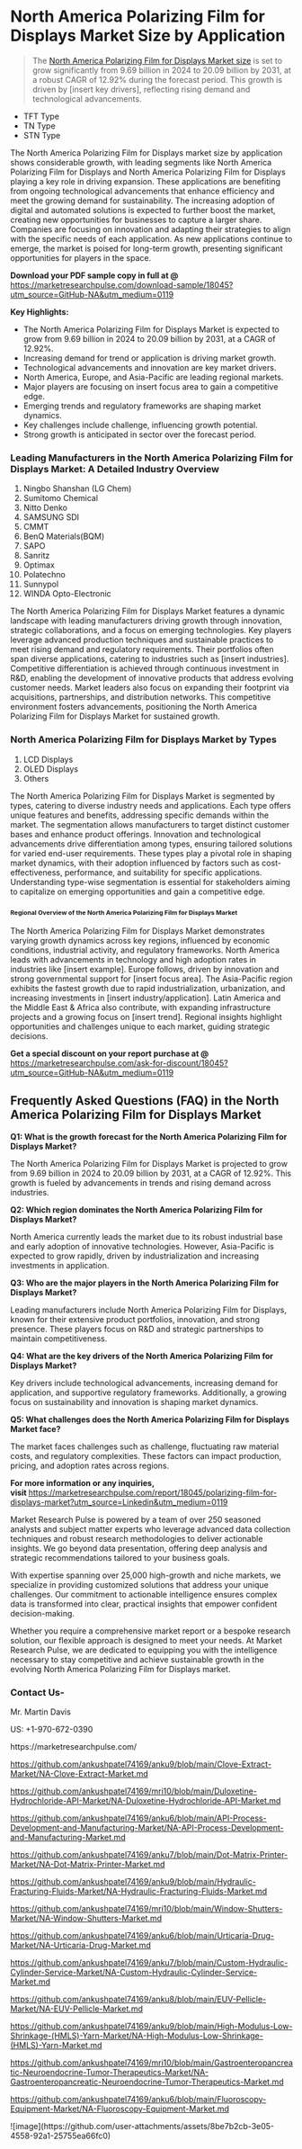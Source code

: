 <h1>North America Polarizing Film for Displays Market&nbsp;Size by Application</h1><blockquote><p>The <a href="https://marketresearchpulse.com/download-sample/18045?utm_source=GitHub-NA&amp;utm_medium=0119">North America Polarizing Film for Displays Market size</a> is set to grow significantly from 9.69 billion in 2024 to 20.09 billion by 2031, at a robust CAGR of 12.92% during the forecast period. This growth is driven by [insert key drivers], reflecting rising demand and technological advancements.</p></blockquote><ul><li>TFT Type<li> TN Type<li> STN Type</li></ul><p>The North America Polarizing Film for Displays market size by application shows considerable growth, with leading segments like North America Polarizing Film for Displays and North America Polarizing Film for Displays playing a key role in driving expansion. These applications are benefiting from ongoing technological advancements that enhance efficiency and meet the growing demand for sustainability. The increasing adoption of digital and automated solutions is expected to further boost the market, creating new opportunities for businesses to capture a larger share. Companies are focusing on innovation and adapting their strategies to align with the specific needs of each application. As new applications continue to emerge, the market is poised for long-term growth, presenting significant opportunities for players in the space.</p><p><strong>Download your PDF sample copy in full at @ </strong><a href="https://marketresearchpulse.com/download-sample/18045?utm_source=GitHub-NA&amp;utm_medium=0119">https://marketresearchpulse.com/download-sample/18045?utm_source=GitHub-NA&amp;utm_medium=0119</a></p><p><strong>Key Highlights: </strong></p><ul><li>The North America Polarizing Film for Displays Market is expected to grow from 9.69 billion in 2024 to 20.09 billion by 2031, at a CAGR of 12.92%.</li><li>Increasing demand for trend or application is driving market growth.</li><li>Technological advancements and innovation are key market drivers.</li><li>North America, Europe, and Asia-Pacific are leading regional markets.</li><li>Major players are focusing on insert focus area to gain a competitive edge.</li><li>Emerging trends and regulatory frameworks are shaping market dynamics.</li><li>Key challenges include challenge, influencing growth potential.</li><li>Strong growth is anticipated in sector over the forecast period.</li></ul><h3>Leading Manufacturers in the North America Polarizing Film for Displays Market: A Detailed Industry Overview</h3><ol><li>Ningbo Shanshan (LG Chem)</li><li>Sumitomo Chemical</li><li>Nitto Denko</li><li>SAMSUNG SDI</li><li>CMMT</li><li>BenQ Materials(BQM)</li><li>SAPO</li><li>Sanritz</li><li>Optimax</li><li>Polatechno</li><li>Sunnypol</li><li>WINDA Opto-Electronic</li></ol><div class="flex max-w-full flex-col flex-grow"><div class="min-h-8 text-message flex w-full flex-col items-end gap-2 whitespace-normal break-words [.text-message+&amp;]:mt-5" dir="auto" data-message-author-role="assistant" data-message-id="fd8432e4-4910-450d-b182-61b7bfb0a01f" data-message-model-slug="gpt-4o"><div class="flex w-full flex-col gap-1 empty:hidden first:pt-[3px]"><div class="markdown prose w-full break-words dark:prose-invert light"><p>The North America Polarizing Film for Displays Market features a dynamic landscape with leading manufacturers driving growth through innovation, strategic collaborations, and a focus on emerging technologies. Key players leverage advanced production techniques and sustainable practices to meet rising demand and regulatory requirements. Their portfolios often span diverse applications, catering to industries such as [insert industries]. Competitive differentiation is achieved through continuous investment in R&amp;D, enabling the development of innovative products that address evolving customer needs. Market leaders also focus on expanding their footprint via acquisitions, partnerships, and distribution networks. This competitive environment fosters advancements, positioning the North America Polarizing Film for Displays Market for sustained growth.</p></div></div></div></div><h3>North America Polarizing Film for Displays Market by Types</h3><ol><li>LCD Displays<li> OLED Displays<li> Others</li></ol><div class="flex max-w-full flex-col flex-grow"><div class="min-h-8 text-message flex w-full flex-col items-end gap-2 whitespace-normal break-words [.text-message+&amp;]:mt-5" dir="auto" data-message-author-role="assistant" data-message-id="084470be-0bb7-4664-bddf-5156b4f41249" data-message-model-slug="gpt-4o-mini"><div class="flex w-full flex-col gap-1 empty:hidden first:pt-[3px]"><div class="markdown prose w-full break-words dark:prose-invert light"><p>The North America Polarizing Film for Displays Market is segmented by types, catering to diverse industry needs and applications. Each type offers unique features and benefits, addressing specific demands within the market. The segmentation allows manufacturers to target distinct customer bases and enhance product offerings. Innovation and technological advancements drive differentiation among types, ensuring tailored solutions for varied end-user requirements. These types play a pivotal role in shaping market dynamics, with their adoption influenced by factors such as cost-effectiveness, performance, and suitability for specific applications. Understanding type-wise segmentation is essential for stakeholders aiming to capitalize on emerging opportunities and gain a competitive edge.</p></div></div></div></div><h3><span style="font-size: 11px;">Regional Overview of the North America Polarizing Film for Displays Market</span></h3><div class="flex max-w-full flex-col flex-grow"><div class="min-h-8 text-message flex w-full flex-col items-end gap-2 whitespace-normal break-words [.text-message+&amp;]:mt-5" dir="auto" data-message-author-role="assistant" data-message-id="e9038762-ce64-4e30-91c9-9bd413514231" data-message-model-slug="gpt-4o-mini"><div class="flex w-full flex-col gap-1 empty:hidden first:pt-[3px]"><div class="markdown prose w-full break-words dark:prose-invert light"><p>The North America Polarizing Film for Displays Market demonstrates varying growth dynamics across key regions, influenced by economic conditions, industrial activity, and regulatory frameworks. North America leads with advancements in technology and high adoption rates in industries like [insert example]. Europe follows, driven by innovation and strong governmental support for [insert focus area]. The Asia-Pacific region exhibits the fastest growth due to rapid industrialization, urbanization, and increasing investments in [insert industry/application]. Latin America and the Middle East &amp; Africa also contribute, with expanding infrastructure projects and a growing focus on [insert trend]. Regional insights highlight opportunities and challenges unique to each market, guiding strategic decisions.</p></div></div></div></div><p><strong>Get a special discount on your report purchase at @ </strong><a href="https://marketresearchpulse.com/ask-for-discount/18045?utm_source=GitHub-NA&amp;utm_medium=0119">https://marketresearchpulse.com/ask-for-discount/18045?utm_source=GitHub-NA&amp;utm_medium=0119</a></p><h2>Frequently Asked Questions (FAQ) in the North America Polarizing Film for Displays Market</h2><p><strong>Q1: What is the growth forecast for the North America Polarizing Film for Displays Market?</strong></p><p>The North America Polarizing Film for Displays Market is projected to grow from 9.69 billion in 2024 to 20.09 billion by 2031, at a CAGR of 12.92%. This growth is fueled by advancements in trends and rising demand across industries.</p><p><strong>Q2: Which region dominates the North America Polarizing Film for Displays Market?</strong></p><p>North America currently leads the market due to its robust industrial base and early adoption of innovative technologies. However, Asia-Pacific is expected to grow rapidly, driven by industrialization and increasing investments in application.</p><p><strong>Q3: Who are the major players in the North America Polarizing Film for Displays Market?</strong></p><p>Leading manufacturers include North America Polarizing Film for Displays, known for their extensive product portfolios, innovation, and strong presence. These players focus on R&amp;D and strategic partnerships to maintain competitiveness.</p><p><strong>Q4: What are the key drivers of the North America Polarizing Film for Displays Market?</strong></p><p>Key drivers include technological advancements, increasing demand for application, and supportive regulatory frameworks. Additionally, a growing focus on sustainability and innovation is shaping market dynamics.</p><p><strong>Q5: What challenges does the North America Polarizing Film for Displays Market face?</strong></p><p>The market faces challenges such as challenge, fluctuating raw material costs, and regulatory complexities. These factors can impact production, pricing, and adoption rates across regions.</p><p><strong>For more information or any inquiries, visit&nbsp;</strong><a href="https://marketresearchpulse.com/report/18045/polarizing-film-for-displays-market?utm_source=Linkedin&utm_medium=0119">https://marketresearchpulse.com/report/18045/polarizing-film-for-displays-market?utm_source=Linkedin&utm_medium=0119</a></p><p>Market Research Pulse is powered by a team of over 250 seasoned analysts and subject matter experts who leverage advanced data collection techniques and robust research methodologies to deliver actionable insights. We go beyond data presentation, offering deep analysis and strategic recommendations tailored to your business goals.</p><p>With expertise spanning over 25,000 high-growth and niche markets, we specialize in providing customized solutions that address your unique challenges. Our commitment to actionable intelligence ensures complex data is transformed into clear, practical insights that empower confident decision-making.</p><p>Whether you require a comprehensive market report or a bespoke research solution, our flexible approach is designed to meet your needs. At Market Research Pulse, we are dedicated to equipping you with the intelligence necessary to stay competitive and achieve sustainable growth in the evolving North America Polarizing Film for Displays market.</p><h3><strong>Contact Us-</strong></h3><p>Mr. Martin Davis</p><p>US: +1-970-672-0390</p><p>https://marketresearchpulse.com/</p><p><a href="https://github.com/ankushpatel74169/anku9/blob/main/Clove-Extract-Market/NA-Clove-Extract-Market.md">https://github.com/ankushpatel74169/anku9/blob/main/Clove-Extract-Market/NA-Clove-Extract-Market.md</a></p><p><a href="https://github.com/ankushpatel74169/mri10/blob/main/Duloxetine-Hydrochloride-API-Market/NA-Duloxetine-Hydrochloride-API-Market.md">https://github.com/ankushpatel74169/mri10/blob/main/Duloxetine-Hydrochloride-API-Market/NA-Duloxetine-Hydrochloride-API-Market.md</a></p><p><a href="https://github.com/ankushpatel74169/anku6/blob/main/API-Process-Development-and-Manufacturing-Market/NA-API-Process-Development-and-Manufacturing-Market.md">https://github.com/ankushpatel74169/anku6/blob/main/API-Process-Development-and-Manufacturing-Market/NA-API-Process-Development-and-Manufacturing-Market.md</a></p><p><a href="https://github.com/ankushpatel74169/anku7/blob/main/Dot-Matrix-Printer-Market/NA-Dot-Matrix-Printer-Market.md">https://github.com/ankushpatel74169/anku7/blob/main/Dot-Matrix-Printer-Market/NA-Dot-Matrix-Printer-Market.md</a></p><p><a href="https://github.com/ankushpatel74169/anku9/blob/main/Hydraulic-Fracturing-Fluids-Market/NA-Hydraulic-Fracturing-Fluids-Market.md">https://github.com/ankushpatel74169/anku9/blob/main/Hydraulic-Fracturing-Fluids-Market/NA-Hydraulic-Fracturing-Fluids-Market.md</a></p><p><a href="https://github.com/ankushpatel74169/mri10/blob/main/Window-Shutters-Market/NA-Window-Shutters-Market.md">https://github.com/ankushpatel74169/mri10/blob/main/Window-Shutters-Market/NA-Window-Shutters-Market.md</a></p><p><a href="https://github.com/ankushpatel74169/anku6/blob/main/Urticaria-Drug-Market/NA-Urticaria-Drug-Market.md">https://github.com/ankushpatel74169/anku6/blob/main/Urticaria-Drug-Market/NA-Urticaria-Drug-Market.md</a></p><p><a href="https://github.com/ankushpatel74169/anku7/blob/main/Custom-Hydraulic-Cylinder-Service-Market/NA-Custom-Hydraulic-Cylinder-Service-Market.md">https://github.com/ankushpatel74169/anku7/blob/main/Custom-Hydraulic-Cylinder-Service-Market/NA-Custom-Hydraulic-Cylinder-Service-Market.md</a></p><p><a href="https://github.com/ankushpatel74169/anku8/blob/main/EUV-Pellicle-Market/NA-EUV-Pellicle-Market.md">https://github.com/ankushpatel74169/anku8/blob/main/EUV-Pellicle-Market/NA-EUV-Pellicle-Market.md</a></p><p><a href="https://github.com/ankushpatel74169/anku9/blob/main/High-Modulus-Low-Shrinkage-(HMLS)-Yarn-Market/NA-High-Modulus-Low-Shrinkage-(HMLS)-Yarn-Market.md">https://github.com/ankushpatel74169/anku9/blob/main/High-Modulus-Low-Shrinkage-(HMLS)-Yarn-Market/NA-High-Modulus-Low-Shrinkage-(HMLS)-Yarn-Market.md</a></p><p><a href="https://github.com/ankushpatel74169/mri10/blob/main/Gastroenteropancreatic-Neuroendocrine-Tumor-Therapeutics-Market/NA-Gastroenteropancreatic-Neuroendocrine-Tumor-Therapeutics-Market.md">https://github.com/ankushpatel74169/mri10/blob/main/Gastroenteropancreatic-Neuroendocrine-Tumor-Therapeutics-Market/NA-Gastroenteropancreatic-Neuroendocrine-Tumor-Therapeutics-Market.md</a></p><p><a href="https://github.com/ankushpatel74169/anku6/blob/main/Fluoroscopy-Equipment-Market/NA-Fluoroscopy-Equipment-Market.md">https://github.com/ankushpatel74169/anku6/blob/main/Fluoroscopy-Equipment-Market/NA-Fluoroscopy-Equipment-Market.md</a></p>
![image](https://github.com/user-attachments/assets/8be7b2cb-3e05-4558-92a1-25755ea66fc0)
